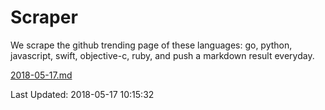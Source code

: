 # Scraper

We scrape the github trending page of these languages: go, python, javascript, swift, objective-c, ruby, and push a markdown result everyday.

[2018-05-17.md](https://github.com/henson/Scraper/blob/master/2018-05-17.md)

Last Updated: 2018-05-17 10:15:32